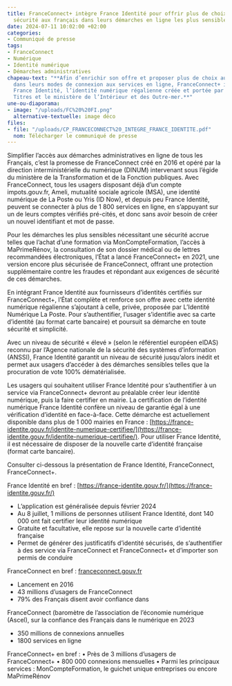 ```yaml
---
title: FranceConnect+ intègre France Identité pour offrir plus de choix et plus de
  sécurité aux français dans leurs démarches en ligne les plus sensibles
date: 2024-07-11 10:02:00 +02:00
categories:
- Communiqué de presse
tags:
- FranceConnect
- Numérique
- Identité numérique
- Démarches administratives
chapeau-text: "**Afin d’enrichir son offre et proposer plus de choix aux Français
  dans leurs modes de connexion aux services en ligne, FranceConnect+ intègre désormais
  France Identité, l’identité numérique régalienne créée et portée par l’agence France
  Titres et le ministère de l’Intérieur et des Outre-mer.**"
une-ou-diaporama:
- image: "/uploads/FC%20%20FI.png"
  alternative-textuelle: image déco
files:
- file: "/uploads/CP_FRANCECONNECT%20_INTEGRE_FRANCE_IDENTITE.pdf"
  nom: Télécharger le communiqué de presse
---
```


Simplifier l’accès aux démarches administratives en ligne de tous les Français, c’est la promesse de FranceConnect créé en 2016 et opéré par la direction interministérielle du numérique (DINUM) intervenant sous l’égide du ministère de la Transformation et de la Fonction publiques. Avec FranceConnect, tous les usagers disposant déjà d’un compte impots.gouv.fr, Ameli, mutualité sociale agricole (MSA), une identité numérique de La Poste ou Yris (ID Now), et depuis peu France Identité, peuvent se connecter à plus de 1 800 services en ligne, en s’appuyant sur un de leurs comptes vérifiés pré-cités, et donc sans avoir besoin de créer un nouvel identifiant et mot de passe.

Pour les démarches les plus sensibles nécessitant une sécurité accrue telles que l’achat d’une formation via MonCompteFormation, l’accès à MaPrimeRénov, la consultation de son dossier médical ou de lettres recommandées électroniques, l’État a lancé FranceConnect+ en 2021, une version encore plus sécurisée de FranceConnect, offrant une protection supplémentaire contre les fraudes et répondant aux exigences de sécurité de ces démarches.

En intégrant France Identité aux fournisseurs d’identités certifiés sur FranceConnect+, l’État complète et renforce son offre avec cette identité numérique régalienne s’ajoutant à celle, privée, proposée par L’Identité Numérique La Poste. Pour s’authentifier, l’usager s’identifie avec sa carte d’identité (au format carte bancaire) et poursuit sa démarche en toute sécurité et simplicité.

Avec un niveau de sécurité « élevé » (selon le référentiel européen eIDAS) reconnu par l’Agence nationale de la sécurité des systèmes d’information (ANSSI), France Identité garantit un niveau de sécurité jusqu’alors inédit et permet aux usagers d’accéder à des démarches sensibles telles que la procuration de vote 100% dématérialisée. 

Les usagers qui souhaitent utiliser France Identité pour s’authentifier à un service via FranceConnect+ devront au préalable créer leur identité numérique, puis la faire certifier en mairie. La certification de l’identité numérique France Identité confère un niveau de garantie égal à une vérification d’identité en face-à-face. Cette démarche est actuellement disponible dans plus de 1 000 mairies en France : [https://france-identite.gouv.fr/identite-numerique-certifiee/](https://france-identite.gouv.fr/identite-numerique-certifiee/). Pour utiliser France Identité, il est nécessaire de disposer de la nouvelle carte d’identité française (format carte bancaire).

Consulter ci-dessous la présentation de France Identité, FranceConnect, FranceConnect+. 

France Identité en bref : [https://france-identite.gouv.fr/](https://france-identite.gouv.fr/)

* L’application est généralisée depuis février 2024
* Au 8 juillet, 1 millions de personnes utilisent France Identité, dont 140 000 ont fait certifier leur identité numérique
* Gratuite et facultative, elle repose sur la nouvelle carte d’identité française
* Permet de générer des justificatifs d’identité sécurisés, de s’authentifier à des service via FranceConnect et FranceConnect+ et d’importer son permis de conduire

FranceConnect en bref : [franceconnect.gouv.fr](https://franceconnect.gouv.fr/)
* Lancement en 2016
* 43 millions d’usagers de FranceConnect
* 79% des Français disent avoir confiance dans 

FranceConnect (baromètre de l’association de l’économie numérique (Ascel), sur la confiance des Français dans le numérique en 2023
* 350 millions de connexions annuelles
* 1800 services en ligne

FranceConnect+ en bref :
• Près de 3 millions d’usagers de FranceConnect+
• 800 000 connexions mensuelles
• Parmi les principaux services : MonCompteFormation, le guichet unique entreprises ou encore MaPrimeRénov

